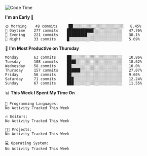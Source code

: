 <!--START_SECTION:waka-->
![Code Time](http://img.shields.io/badge/Code%20Time-333%20hrs%2048%20mins-blue)

**I'm an Early 🐤** 

```text
🌞 Morning    49 commits     ██░░░░░░░░░░░░░░░░░░░░░░░   8.45% 
🌆 Daytime    277 commits    ████████████░░░░░░░░░░░░░   47.76% 
🌃 Evening    221 commits    █████████░░░░░░░░░░░░░░░░   38.1% 
🌙 Night      33 commits     █░░░░░░░░░░░░░░░░░░░░░░░░   5.69%

```
📅 **I'm Most Productive on Thursday** 

```text
Monday       63 commits     ██░░░░░░░░░░░░░░░░░░░░░░░   10.86% 
Tuesday      108 commits    ████░░░░░░░░░░░░░░░░░░░░░   18.62% 
Wednesday    58 commits     ██░░░░░░░░░░░░░░░░░░░░░░░   10.0% 
Thursday     157 commits    ██████░░░░░░░░░░░░░░░░░░░   27.07% 
Friday       56 commits     ██░░░░░░░░░░░░░░░░░░░░░░░   9.66% 
Saturday     71 commits     ███░░░░░░░░░░░░░░░░░░░░░░   12.24% 
Sunday       67 commits     ███░░░░░░░░░░░░░░░░░░░░░░   11.55%

```


📊 **This Week I Spent My Time On** 

```text
💬 Programming Languages: 
No Activity Tracked This Week

🔥 Editors: 
No Activity Tracked This Week

🐱‍💻 Projects: 
No Activity Tracked This Week

💻 Operating System: 
No Activity Tracked This Week

```


<!--END_SECTION:waka-->
